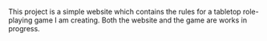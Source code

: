 
This project is a simple website which contains the rules for a tabletop role-playing game I am creating. Both the website and the game are works in progress.
